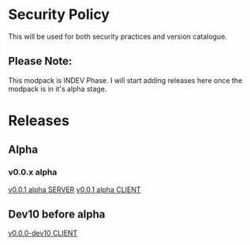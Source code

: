 # Security Policy

This will be used for both security practices and version catalogue.

## Please Note:

This modpack is INDEV Phase. I will start adding releases here once the modpack is in it's alpha stage.

# Releases

## Alpha

### v0.0.x alpha

[v0.0.1 alpha SERVER](https://github.com/Nrmot-GithubRepo/Project-CBT/releases/download/Alpha-0.0.1-server/CBT-Server-a0.0.1.zip)
[v0.0.1 alpha CLIENT](https://github.com/Nrmot-GithubRepo/Project-CBT/releases/download/Alpha-0.0.1-client/CBT-Client-a0.0.1.zip)

## Dev10 before alpha

[v0.0.0-dev10 CLIENT](https://github.com/Nrmot-GithubRepo/Project-CBT/releases/download/v0.0.0-dev10/Project.CBT-DEV.zip)

